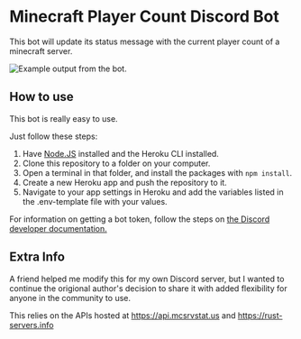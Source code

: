 # Minecraft Player Count Discord Bot

This bot will update its status message with the current player count of a minecraft server.

![Example output from the bot.](https://i.imgur.com/AZo7Z9H.png)

## How to use

This bot is really easy to use.

Just follow these steps:
1. Have [Node.JS](https://nodejs.org) installed and the Heroku CLI installed.
2. Clone this repository to a folder on your computer.
3. Open a terminal in that folder, and install the packages with `npm install`.
4. Create a new Heroku app and push the repository to it.
5. Navigate to your app settings in Heroku and add the variables listed in the .env-template file with your values.

For information on getting a bot token, follow the steps on [the Discord developer documentation.](https://discordapp.com/developers/docs/intro)

## Extra Info

A friend helped me modify this for my own Discord server, but I wanted to continue the origional author's decision to share it with added flexibility for anyone in the community to use.

This relies on the APIs hosted at https://api.mcsrvstat.us and https://rust-servers.info
